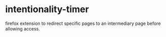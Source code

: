 # intentionality-timer
firefox extension to redirect specific pages to an intermediary page before allowing access.
